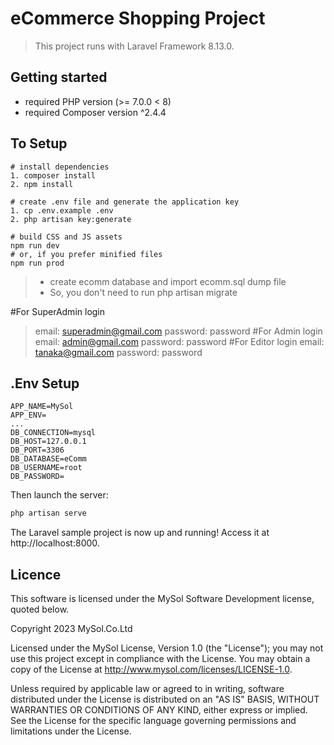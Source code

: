 # eCommerce Shopping Project
> This project runs with Laravel Framework 8.13.0.
## Getting started
* required PHP version (>= 7.0.0 < 8)
* required Composer version ^2.4.4
## To Setup
```
# install dependencies
1. composer install
2. npm install

# create .env file and generate the application key
1. cp .env.example .env
2. php artisan key:generate

# build CSS and JS assets
npm run dev
# or, if you prefer minified files
npm run prod
```
> * create ecomm database and import ecomm.sql dump file
> * So, you don't need to run php artisan migrate

#For SuperAdmin login
> email: superadmin@gmail.com
> password: password
#For Admin login 
> email: admin@gmail.com
> password: password
#For Editor login
> email: tanaka@gmail.com
> password: password
## .Env Setup
```
APP_NAME=MySol
APP_ENV= 
...
DB_CONNECTION=mysql
DB_HOST=127.0.0.1
DB_PORT=3306
DB_DATABASE=eComm
DB_USERNAME=root
DB_PASSWORD=
```
Then launch the server:

``` bash
php artisan serve
```

The Laravel sample project is now up and running! Access it at http://localhost:8000.

## Licence

This software is licensed under the MySol Software Development license, quoted below.

Copyright 2023 MySol.Co.Ltd

Licensed under the MySol License, Version 1.0 (the "License"); you may not use this project except in compliance with the License. You may obtain a copy of the License at http://www.mysol.com/licenses/LICENSE-1.0.

Unless required by applicable law or agreed to in writing, software distributed under the License is distributed on an "AS IS" BASIS, WITHOUT WARRANTIES OR CONDITIONS OF ANY KIND, either express or implied. See the License for the specific language governing permissions and limitations under the License.

